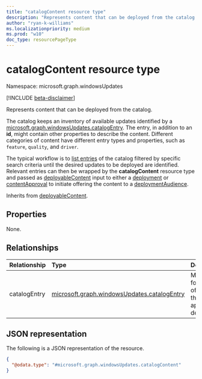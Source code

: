 ```yaml
---
title: "catalogContent resource type"
description: "Represents content that can be deployed from the catalog."
author: "ryan-k-williams"
ms.localizationpriority: medium
ms.prod: "w10"
doc_type: resourcePageType
---
```


# catalogContent resource type

Namespace: microsoft.graph.windowsUpdates

[!INCLUDE [beta-disclaimer](../../includes/beta-disclaimer.md)]

Represents content that can be deployed from the catalog.

The catalog keeps an inventory of available updates identified by a [microsoft.graph.windowsUpdates.catalogEntry](../resources/windowsupdates-catalogentry.md). The entry, in addition to an **id**, might contain other properties to describe the content. Different categories of content have different entry types and properties, such as `feature`, `quality`, and `driver`.

The typical workflow is to [list entries](../api/windowsupdates-catalog-list-entries.md) of the catalog filtered by specific search criteria until the desired updates to be deployed are identified. Relevant entries can then be wrapped by the **catalogContent** resource type and passed as [deployableContent](../resources/windowsupdates-deployablecontent.md) input to either a [deployment](../resources/windowsupdates-deployment.md) or [contentApproval](../resources/windowsupdates-contentapproval.md) to initiate offering the content to a [deploymentAudience](../resources/windowsupdates-deploymentaudience.md).

Inherits from [deployableContent](../resources/windowsupdates-deployablecontent.md).

## Properties
None.

## Relationships
| Relationship | Type                                                                                       | Description                                                          |
|:-------------|:-------------------------------------------------------------------------------------------|:---------------------------------------------------------------------|
| catalogEntry | [microsoft.graph.windowsUpdates.catalogEntry](../resources/windowsupdates-catalogentry.md) | Metadata for a piece of content that you can approve for deployment. |

## JSON representation
The following is a JSON representation of the resource.
<!-- {
  "blockType": "resource",
  "@odata.type": "microsoft.graph.windowsUpdates.catalogContent"
}
-->
``` json
{
  "@odata.type": "#microsoft.graph.windowsUpdates.catalogContent"
}
```
